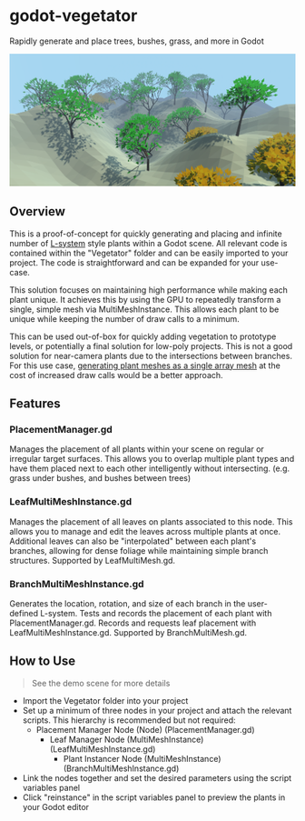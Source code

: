 # godot-vegetator
Rapidly generate and place trees, bushes, grass, and more in Godot

![Demo Image](demo_screen_shot.png)

## Overview
This is a proof-of-concept for quickly generating and placing and infinite number of [L-system](https://en.wikipedia.org/wiki/L-system) style plants within a Godot scene. All relevant code is contained within the "Vegetator" folder and can be easily imported to your project. The code is straightforward and can be expanded for your use-case. 

This solution focuses on maintaining high performance while making each plant unique. It achieves this by using the GPU to repeatedly transform a single, simple mesh via MultiMeshInstance. This allows each plant to be unique while keeping the number of draw calls to a minimum.

This can be used out-of-box for quickly adding vegetation to prototype levels, or potentially a final solution for low-poly projects. This is not a good solution for near-camera plants due to the intersections between branches. For this use case, [generating plant meshes as a single array mesh](https://github.com/adszads/godot-procedural-tree-generation) at the cost of increased draw calls would be a better approach.

## Features
### PlacementManager.gd
Manages the placement of all plants within your scene on regular or irregular target surfaces. This allows you to overlap multiple plant types and have them placed next to each other intelligently without intersecting. (e.g. grass under bushes, and bushes between trees)

### LeafMultiMeshInstance.gd
Manages the placement of all leaves on plants associated to this node. This allows you to manage and edit the leaves across multiple plants at once. Additional leaves can also be "interpolated" between each plant's branches, allowing for dense foliage while maintaining simple branch structures. Supported by LeafMultiMesh.gd.

### BranchMultiMeshInstance.gd
Generates the location, rotation, and size of each branch in the user-defined L-system. Tests and records the placement of each plant with PlacementManager.gd. Records and requests leaf placement with LeafMultiMeshInstance.gd. Supported by BranchMultiMesh.gd. 

## How to Use
>See the demo scene for more details

* Import the Vegetator folder into your project
* Set up a minimum of three nodes in your project and attach the relevant scripts. This hierarchy is recommended but not required:
    - Placement Manager Node (Node) (PlacementManager.gd)
        - Leaf Manager Node (MultiMeshInstance) (LeafMultiMeshInstance.gd)
            - Plant Instancer Node (MultiMeshInstance) (BranchMultiMeshInstance.gd)
* Link the nodes together and set the desired parameters using the script variables panel
* Click "reinstance" in the script variables panel to preview the plants in your Godot editor
